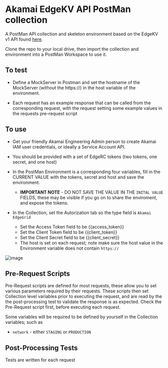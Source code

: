 # Akamai EdgeKV API PostMan collection

A PostMan API collection and skeleton environment based on the EdgeKV v1 API found [here](https://github.com/akamai/edgeworkers-examples/tree/master/edgekv/apis#edgekv-api).

Clone the repo to your local drive, then import the collection and environment into a PostMan Workspace to use it.

## To test 
- Define a MockServer in Postman and set the hostname of the MockServer (without the https://) in the host variable of the environment.

- Each request has an example response that can be called from the corresponding request, with the request setting some example values in the requests pre-request script

## To use
- Get your friendly Akamai Engineering Admin person to create Akamai IAM user credentials, or ideally a Service Account API.

- You should be provided with a set of EdgeRC tokens (two tokens, one secret, and one host)

- In the PostMan Environment is a corresponding four variables, fill in the CURRENT VALUE with the tokens, secret and host and save the environment.
  - **IMPORTANT NOTE** - DO NOT SAVE THE VALUE IN THE `INITAL VALUE` FIELDS, these may be visible if you go on to share the enviroment, and expose the tokens.

- In the Collection, set the Autorization tab so the type field is `Akamai EdgeGrid`
  - Set the Access Token field to be {{access_token}}
  - Set the Client Token field to be {{client_token}}
  - Set the Client Secret field to be {{client_secret}}
  - The host is set on each request; note make sure the host value in the Environment variable does not contain `https://`

![image](https://user-images.githubusercontent.com/11668707/136386973-4aa95431-7f70-4912-87ab-d7fad467013e.png)


## Pre-Request Scripts
Pre-Request scripts are defined for most requests, these allow you to set various parameters required by their requests. These scripts then set Collection level variables prior to executing the request, and are read by the the post-processing test to validate the response is as expected. Check the Pre-Request script first, before executing each request.

Some variables will be required to be defined by yourself in the Collection variables; such as

- `network` - either `STAGING` or `PRODUCTION`

## Post-Processing Tests
Tests are written for each request

